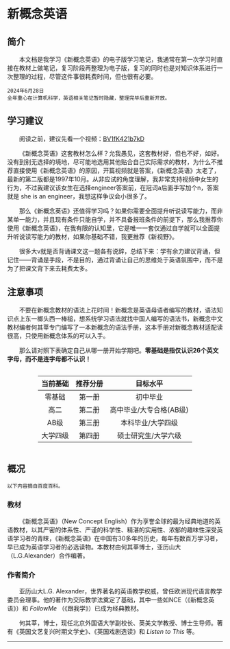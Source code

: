 # 新概念英语

## 简介

&ensp;&ensp;&ensp;&ensp;本文档是我学习《新概念英语》的电子版学习笔记，我通常在第一次学习时直接在教材上做笔记，复习阶段再整理为电子版，复习的同时也是对知识体系进行一次整理的过程，尽管这件事很耗费时间，但也很有必要。

```
2024年6月28日
全年重心在计算机科学，英语相关笔记暂时隐藏，整理完毕后重新开放。
```
## 学习建议
&ensp;&ensp;&ensp;&ensp;阅读之前，建议先看一个视频：[BV1fK421b7kD](https://www.bilibili.com/video/BV1fK421b7kD)

&ensp;&ensp;&ensp;&ensp;《新概念英语》这套教材怎么样？允我愚见，这套教材好，但也不好，如好。没有到别无选择的境地，尽可能地选用其他贴合自己实际需求的教材，为什么不推荐直接使用《新概念英语》的原因，开篇视频就是答案，《新概念英语》太老了，最新的第二版都是1997年10月。从非应试的角度理解，我非常支持视频中女生的行为，不过我建议该女生在选择engineer答案前，在冠词a后面手写加个n，答案就是 she is an engineer，我想这样争议会小很多了。

&ensp;&ensp;&ensp;&ensp;那么《新概念英语》还值得学习吗？如果你需要全面提升听说读写能力，而非某单一能力，并且现有条件只能自学，并不具备报班条件的前提下，那么我推荐你使用《新概念英语》，在我有限的认知里，它是唯一一套仅通过自学就可以全面提升听说读写能力的教材，如果你基础不错，我更推荐《新视野》。

&ensp;&ensp;&ensp;&ensp;很多大v就是否背诵课文这一题各有说辞，总结下来：学有余力建议背诵，但记住——背诵是手段，不是目的，通过背诵让自己的思维处于英语氛围中，而不是为了把课文背下来去耗费太多。

## 注意事项
&ensp;&ensp;&ensp;&ensp;不要在新概念教材的语法上花时间！新概念是英语母语者编写的教材，语法知识点上东一榔头西一棒槌，想系统学习语法就找中国人编写的语法书，新概念中文教材编者何其莘专门编写了一本新概念的语法手册，这本手册对新概念教材适配读很高，只使用新概念体系的可以入手。

&ensp;&ensp;&ensp;&ensp;那么请对照下表确定自己从哪一册开始学期吧。**零基础是指仅认识26个英文字母，而不是连字母都不认识！**

<style>
.center 
{
  width: auto;
  display: table;
  margin-left: auto;
  margin-right: auto;
}
</style>

<div class="center">

| 当前基础 | 推荐分册 | 目标水平 |
|:-----:|:-----:|:-----:|
|零基础|第一册|初中毕业|
|高二|第二册|高中毕业/大专合格(AB级)|
|AB级|第三册|本科毕业/大学四级|
|大学四级|第四册|硕士研究生/大学六级|
</div>


## 概况
`以下内容摘自百度百科。`
### 教材

&ensp;&ensp;&ensp;&ensp;《新概念英语》（New Concept English）作为享誉全球的最为经典地道的英语教材，以其严密的体系性、严谨的科学性、精湛的实用性、浓郁的趣味性深受英语学习者的青睐，《新概念英语》在中国有30多年的历史，每年有数百万学习者，早已成为英语学习者的必选读物。本教材由何其莘博士，亚历山大（L.G.Alexander）合作编著。

### 作者简介

&ensp;&ensp;&ensp;&ensp;亚历山大L.G. Alexander，世界著名的英语教学权威，曾任欧洲现代语言教学委员会理事。他的著作为交际教学法奠定了基础，其中一些如NCE（《新概念英语》）和 *FollowMe* （《跟我学》）已成为经典教材。

&ensp;&ensp;&ensp;&ensp;何其莘，博士，现任北京外国语大学副校长、英美文学教授、博士生导师。著有《英国文艺复兴时期文学史》、《英国戏剧选读》和 *Listen to This* 等。

---
